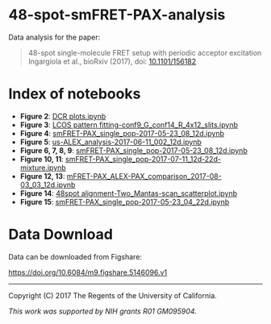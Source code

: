 # 48-spot-smFRET-PAX-analysis

Data analysis for the paper:

> 48-spot single-molecule FRET setup with periodic acceptor excitation <br>
> Ingargiola et al., bioRxiv (2017), doi: [10.1101/156182](https://doi.org/10.1101/156182)

# Index of notebooks

- **Figure 2**: [DCR plots.ipynb](http://nbviewer.jupyter.org/github/tritemio/48-spot-smFRET-PAX-analysis/blob/master/DCR%20plots.ipynb)
- **Figure 3**: [LCOS pattern fitting-conf9_G_conf14_R_4x12_slits.ipynb](http://nbviewer.jupyter.org/github/tritemio/48-spot-smFRET-PAX-analysis/blob/master/alignment/2017-04-28/pattern_profiling/LCOS%20pattern%20fitting-conf9_G_conf14_R_4x12_slits.ipynb)
- **Figure 4**: [smFRET-PAX_single_pop-2017-05-23_08_12d.ipynb](http://nbviewer.jupyter.org/github/tritemio/48-spot-smFRET-PAX-analysis/blob/master/smFRET-PAX_single_pop-2017-05-23_08_12d.ipynb)
- **Figure 5**: [us-ALEX_analysis-2017-06-11_002_12d.ipynb](http://nbviewer.jupyter.org/github/tritemio/48-spot-smFRET-PAX-analysis/blob/master/us-ALEX_analysis-2017-06-11_002_12d.ipynb)
- **Figure 6, 7, 8, 9**: [smFRET-PAX_single_pop-2017-05-23_08_12d.ipynb](http://nbviewer.jupyter.org/github/tritemio/48-spot-smFRET-PAX-analysis/blob/master/smFRET-PAX_single_pop-2017-05-23_08_12d.ipynb)
- **Figure 10, 11**: [smFRET-PAX_single_pop-2017-07-11_12d-22d-mixture.ipynb](http://nbviewer.jupyter.org/github/tritemio/48-spot-smFRET-PAX-analysis/blob/master/smFRET-PAX_single_pop-2017-07-11_12d-22d-mixture.ipynb)
- **Figure 12, 13**: [mFRET-PAX_ALEX-PAX_comparison_2017-08-03_03_12d.ipynb](http://nbviewer.jupyter.org/github/tritemio/48-spot-smFRET-PAX-analysis/blob/master/smFRET-PAX_ALEX-PAX_comparison_2017-08-03_03_12d.ipynb)
- **Figure 14**: [48spot alignment-Two_Mantas-scan_scatterplot.ipynb](http://nbviewer.jupyter.org/github/tritemio/48-spot-smFRET-PAX-analysis/blob/master/alignment/2017-05-02/48spot%20alignment-Two_Mantas-scan_scatterplot.ipynb)
- **Figure 15**: [smFRET-PAX_single_pop-2017-05-23_04_22d.ipynb](http://nbviewer.jupyter.org/github/tritemio/48-spot-smFRET-PAX-analysis/blob/master/smFRET-PAX_single_pop-2017-05-23_04_22d.ipynb)

# Data Download

Data can be downloaded from Figshare:

https://doi.org/10.6084/m9.figshare.5146096.v1

----
Copyright (C) 2017 The Regents of the University of California.

*This work was supported by NIH grants R01 GM095904.*



